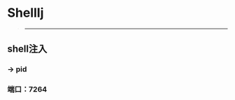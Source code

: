 # ShellIj

> -------------------------------------------------------------------------

## shell注入

### -> pid
### 端口：7264

